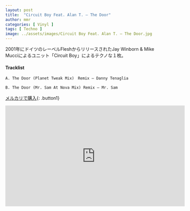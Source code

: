 ```yaml
---
layout: post
title:  "Circuit Boy Feat. Alan T. – The Door"
author: mmr
categories: [ Vinyl ]
tags: [ Techno ]
image: ../assets/images/Circuit Boy Feat. Alan T. – The Door.jpg
---
```


2001年にドイツのレーベルFleshからリリースされたJay Winborn & Mike Mucciによるユニット「Circuit Boy」によるテクノな１枚。

#### Tracklist
```md
A. The Door (Planet Tweak Mix)　Remix – Danny Tenaglia

B. The Door (Mr. Sam At Nova Mix) Remix – Mr. Sam
```

[メルカリで購入](https://jp.mercari.com/item/m44348501009?afid=6142608987){: .button1}

<iframe width="560" height="315" src="https://www.youtube.com/embed/1sQPEHcFgpQ?si=7ICkGa2bysRoMinV" title="YouTube video player" frameborder="0" allow="accelerometer; autoplay; clipboard-write; encrypted-media; gyroscope; picture-in-picture; web-share" referrerpolicy="strict-origin-when-cross-origin" allowfullscreen></iframe>